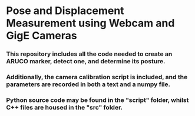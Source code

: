 # Pose and Displacement Measurement using Webcam and GigE Cameras 
 <!-- Source code for webcam and GigE Camera -->
 
### This repository includes all the code needed to create an ARUCO marker, detect one, and determine its posture.

### Additionally, the camera calibration script is included, and the parameters are recorded in both a text and a numpy file.

### Python source code may be found in the "script" folder, whilst C++ files are housed in the "src" folder.
